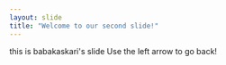 ```yaml
---
layout: slide
title: "Welcome to our second slide!"
---
```

this is babakaskari's slide
Use the left arrow to go back!

